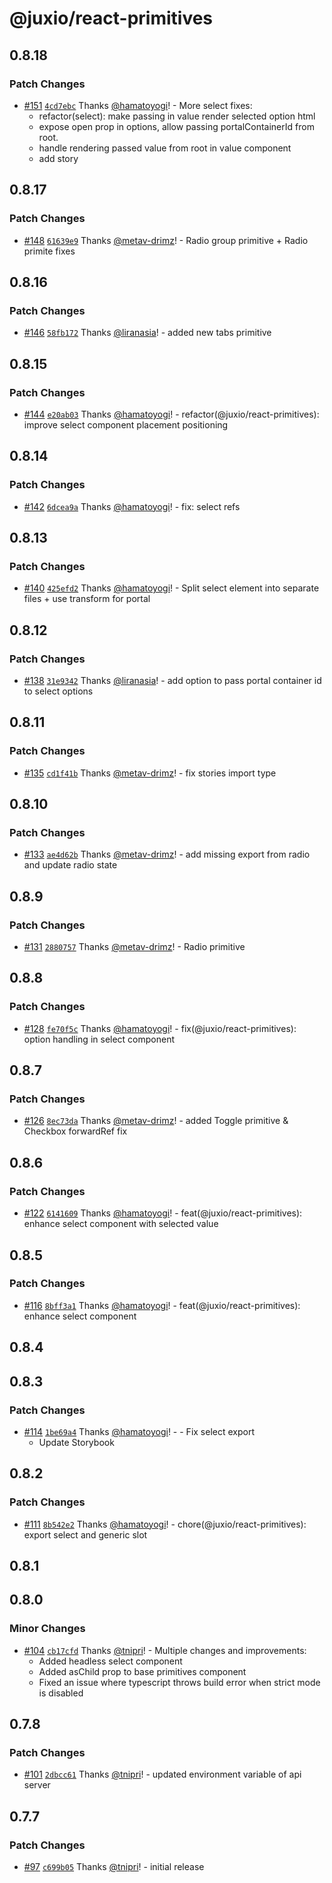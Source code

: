 # @juxio/react-primitives

## 0.8.18

### Patch Changes

- [#151](https://github.com/jux-io/toolkit/pull/151) [`4cd7ebc`](https://github.com/jux-io/toolkit/commit/4cd7ebc07d7f897d33cc72900a169f9998178a5d) Thanks [@hamatoyogi](https://github.com/hamatoyogi)! - More select fixes:
  - refactor(select): make passing in value render selected option html
  - expose open prop in options, allow passing portalContainerId from root.
  - handle rendering passed value from root in value component
  - add story

## 0.8.17

### Patch Changes

- [#148](https://github.com/jux-io/toolkit/pull/148) [`61639e9`](https://github.com/jux-io/toolkit/commit/61639e9d0eea7962a1f1b775eaf7576eeb80a169) Thanks [@metav-drimz](https://github.com/metav-drimz)! - Radio group primitive + Radio primite fixes

## 0.8.16

### Patch Changes

- [#146](https://github.com/jux-io/toolkit/pull/146) [`58fb172`](https://github.com/jux-io/toolkit/commit/58fb1726cd5cb5e2a1966ddfd65499c6d55c0ca6) Thanks [@liranasia](https://github.com/liranasia)! - added new tabs primitive

## 0.8.15

### Patch Changes

- [#144](https://github.com/jux-io/toolkit/pull/144) [`e20ab03`](https://github.com/jux-io/toolkit/commit/e20ab0392b259c3bda866876daea1cbcb7d0e830) Thanks [@hamatoyogi](https://github.com/hamatoyogi)! - refactor(@juxio/react-primitives): improve select component placement positioning

## 0.8.14

### Patch Changes

- [#142](https://github.com/jux-io/toolkit/pull/142) [`6dcea9a`](https://github.com/jux-io/toolkit/commit/6dcea9a331e58cef69b58cf27f0e3df87bd7261f) Thanks [@hamatoyogi](https://github.com/hamatoyogi)! - fix: select refs

## 0.8.13

### Patch Changes

- [#140](https://github.com/jux-io/toolkit/pull/140) [`425efd2`](https://github.com/jux-io/toolkit/commit/425efd2e576c05df0055fb001735f39cd55e3b48) Thanks [@hamatoyogi](https://github.com/hamatoyogi)! - Split select element into separate files + use transform for portal

## 0.8.12

### Patch Changes

- [#138](https://github.com/jux-io/toolkit/pull/138) [`31e9342`](https://github.com/jux-io/toolkit/commit/31e9342ec10c493192ecdd2363fb8a4dc8defe27) Thanks [@liranasia](https://github.com/liranasia)! - add option to pass portal container id to select options

## 0.8.11

### Patch Changes

- [#135](https://github.com/jux-io/toolkit/pull/135) [`cd1f41b`](https://github.com/jux-io/toolkit/commit/cd1f41bbd5b616541308c603231cabed5fe4f9a0) Thanks [@metav-drimz](https://github.com/metav-drimz)! - fix stories import type

## 0.8.10

### Patch Changes

- [#133](https://github.com/jux-io/toolkit/pull/133) [`ae4d62b`](https://github.com/jux-io/toolkit/commit/ae4d62bf4203d6fd6f6fb10090a1cf5ac204642c) Thanks [@metav-drimz](https://github.com/metav-drimz)! - add missing export from radio and update radio state

## 0.8.9

### Patch Changes

- [#131](https://github.com/jux-io/toolkit/pull/131) [`2880757`](https://github.com/jux-io/toolkit/commit/28807574096f5a5f067d1498009286abdeaa1124) Thanks [@metav-drimz](https://github.com/metav-drimz)! - Radio primitive

## 0.8.8

### Patch Changes

- [#128](https://github.com/jux-io/toolkit/pull/128) [`fe70f5c`](https://github.com/jux-io/toolkit/commit/fe70f5cc08c79eea37f4ababdd01154808cd34d4) Thanks [@hamatoyogi](https://github.com/hamatoyogi)! - fix(@juxio/react-primitives): option handling in select component

## 0.8.7

### Patch Changes

- [#126](https://github.com/jux-io/toolkit/pull/126) [`8ec73da`](https://github.com/jux-io/toolkit/commit/8ec73dae783f54aeabd193eb184ccc1afb014ad7) Thanks [@metav-drimz](https://github.com/metav-drimz)! - added Toggle primitive & Checkbox forwardRef fix

## 0.8.6

### Patch Changes

- [#122](https://github.com/jux-io/toolkit/pull/122) [`6141609`](https://github.com/jux-io/toolkit/commit/6141609dbf40adf8125533b18047970eab7dc9e5) Thanks [@hamatoyogi](https://github.com/hamatoyogi)! - feat(@juxio/react-primitives): enhance select component with selected value

## 0.8.5

### Patch Changes

- [#116](https://github.com/jux-io/toolkit/pull/116) [`8bff3a1`](https://github.com/jux-io/toolkit/commit/8bff3a16e9d4c3eaf4dc1620bfc6ade70041286e) Thanks [@hamatoyogi](https://github.com/hamatoyogi)! - feat(@juxio/react-primitives): enhance select component

## 0.8.4

## 0.8.3

### Patch Changes

- [#114](https://github.com/jux-io/toolkit/pull/114) [`1be69a4`](https://github.com/jux-io/toolkit/commit/1be69a4827ffbcdd135f27d8db33e4c26d3961fa) Thanks [@hamatoyogi](https://github.com/hamatoyogi)! - - Fix select export
  - Update Storybook

## 0.8.2

### Patch Changes

- [#111](https://github.com/jux-io/toolkit/pull/111) [`8b542e2`](https://github.com/jux-io/toolkit/commit/8b542e29b2a8599ddc4291b68149478a92c4c176) Thanks [@hamatoyogi](https://github.com/hamatoyogi)! - chore(@juxio/react-primitives): export select and generic slot

## 0.8.1

## 0.8.0

### Minor Changes

- [#104](https://github.com/jux-io/toolkit/pull/104) [`cb17cfd`](https://github.com/jux-io/toolkit/commit/cb17cfd0207e40dc3ba568027f7fcc6d919b91c3) Thanks [@tnipri](https://github.com/tnipri)! - Multiple changes and improvements:
  - Added headless select component
  - Added asChild prop to base primitives component
  - Fixed an issue where typescript throws build error when strict mode is disabled

## 0.7.8

### Patch Changes

- [#101](https://github.com/jux-io/toolkit/pull/101) [`2dbcc61`](https://github.com/jux-io/toolkit/commit/2dbcc617eafc47d8756ee94ff58eec5e78a30376) Thanks [@tnipri](https://github.com/tnipri)! - updated environment variable of api server

## 0.7.7

### Patch Changes

- [#97](https://github.com/jux-io/toolkit/pull/97) [`c699b05`](https://github.com/jux-io/toolkit/commit/c699b05b70692da257bf33178345e18e49599d5e) Thanks [@tnipri](https://github.com/tnipri)! - initial release
